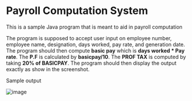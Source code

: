 # Payroll Computation System

This is a sample Java program that is meant to aid in payroll computation

The program is supposed to accept user input on employee number, employee name, designation, days worked, pay rate, and generation date. The program should then compute **basic pay** which is **days worked * Pay rate**. The **P.F** is calculated by **basicpay/10**. The **PROF TAX** is computed by taking **20% of BASICPAY**. The program should then display the output exactly as show in the screenshot.

Sample output

![image](https://github.com/EvansMungai/payroll/assets/69681950/1d9c374d-3568-404f-8943-c3ce3470c2a0)
